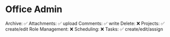 # Office Admin

Archive: ✅
Attachments: ✅ upload
Comments: ✅ write
Delete: ❌
Projects: ✅ create/edit
Role Management: ❌
Scheduling: ❌
Tasks: ✅ create/edit/assign
